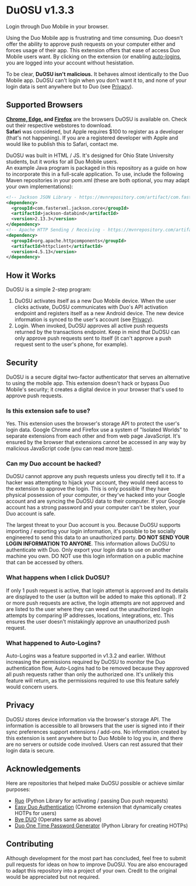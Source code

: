 # DuOSU v1.3.3
Login through Duo Mobile in your browser.

Using the Duo Mobile app is frustrating and time consuming. Duo doesn't offer the ability to approve push requests on your computer either and forces usage of their app.
This extension offers that ease of access Duo Mobile users want. By clicking on the extension (or enabling [auto-logins](#automatic-logins), you are logged into your account without hesistation.

To be clear, **DuOSU isn't malicious.** It behaves almost identically to the Duo Mobile app. DuOSU can't login when you don't want it to, and none of your login data is sent anywhere but to Duo (see [Privacy](#privacy)).

Supported Browsers
------------------

**[Chrome, Edge](https://chrome.google.com/webstore/detail/duosu/bnfooenhhgcnhdkdjelgmmkpaemlnoek), and [Firefox](https://addons.mozilla.org/en-US/firefox/addon/duosu/)** are the browsers DuOSU is available on. Check out their respective webstores to download.<br>
**Safari** was considered, but Apple requires $100 to register as a developer (that's not happening). If you are a registered developer with Apple and would like to publish this to Safari, contact me.

DuOSU was built in HTML / JS. It's designed for Ohio State University students, but it works for all Duo Mobile users.<br>
An example Java program is packaged in this repository as a guide on how to incorporate this in a full-scale application. To use, include the following Maven repositories in your pom.xml (these are both optional, you may adapt your own implementations):

```xml
<!-- Jackson JSON Library - https://mvnrepository.com/artifact/com.fasterxml.jackson.core/jackson-core -->
<dependency>
  <groupId>com.fasterxml.jackson.core</groupId>
  <artifactId>jackson-databind</artifactId>
  <version>2.13.3</version>
</dependency>
<!-- Apache HTTP Sending / Receiving - https://mvnrepository.com/artifact/org.apache.httpcomponents/httpclient -->
<dependency>
  <groupId>org.apache.httpcomponents</groupId>
  <artifactId>httpclient</artifactId>
  <version>4.5.13</version>
</dependency>
```

How it Works
------------
DuOSU is a simple 2-step program:

1. DuOSU activates itself as a new Duo Mobile device. When the user clicks activate, DuOSU communicates with Duo's API activation endpoint and registers itself as a new Android device. The new device information is synced to the user's account (see [Privacy](#privacy)).
2. Login. When invoked, DuOSU approves all active push requests returned by the transactions endpoint. Keep in mind that DuOSU can only approve push requests sent to itself (it can't approve a push request sent to the user's phone, for example).

Security
--------
DuOSU is a secure digital two-factor authenticator that serves an alternative to using the mobile app. This extension doesn't hack or bypass Duo Mobile's security; it creates a digital device in your browser that's used to approve push requests.

### Is this extension safe to use?
Yes. This extension uses the browser's storage API to protect the user's login data. Google Chrome and Firefox use a system of "Isolated Worlds" to separate extensions from each other and from web page JavaScript. It's ensured by the browser that extensions cannot be accessed in any way by malicious JavaScript code (you can read more [here](https://developer.chrome.com/docs/extensions/mv3/content_scripts/#isolated_world)).

### Can my Duo account be hacked?
DuOSU cannot approve any push requests unless you directly tell it to. If a hacker was attempting to hijack your account, they would need access to the extension to approve the login. This is only possible if they have physical possession of your computer, or they've hacked into your Google account and are syncing the DuOSU data to their computer. If your Google account has a strong password and your computer can't be stolen, your Duo account is safe.

The largest threat to your Duo account is you. Because DuOSU supports importing / exporting your login information, it's possible to be socially engineered to send this data to an unauthorized party. **DO NOT SEND YOUR LOGIN INFORMATION TO ANYONE**. This information allows DuOSU to authenticate with Duo. Only export your login data to use on another machine you own. DO NOT use this login information on a public machine that can be accessed by others.

### What happens when I click DuOSU?
If only 1 push request is active, that login attempt is approved and its details are displayed to the user (a button will be added to make this optional).
If 2 or more push requests are active, the login attempts are not approved and are listed to the user where they can weed out the unauthorized login attempts by comparing IP addresses, locations, integrations, etc. This ensures the user doesn't mistakingly approve an unauthorized push request.

### What happened to Auto-Logins?
Auto-Logins was a feature supported in v1.3.2 and earlier. Without increasing the permissions required by DuOSU to monitor the Duo authentication flow, Auto-Logins had to be removed because they approved all push requests rather than only the authorized one. It's unlikely this feature will return, as the permissions required to use this feature safely would concern users.

Privacy
-------
DuOSU stores device information via the browser's storage API. The information is accessible to all browsers that the user is signed into if their sync preferences support extensions / add-ons.
No information created by this extension is sent anywhere but to Duo Mobile to log you in, and there are no servers or outside code involved. Users can rest assured that their login data is secure.

Acknowledgements
----------------
Here are repositories that helped make DuOSU possible or achieve similar purposes:

- [Ruo](https://github.com/falsidge/ruo) (Python Library for activating / passing Duo push requests)
- [Easy Duo Authentication](https://github.com/SparkShen02/Easy-Duo-Authentication) (Chrome extension that dynamically creates HOTPs for users)
- [Bye DUO](https://github.com/yuchenliu15/bye-duo) (Operates same as above)
- [Duo One Time Password Generator](https://github.com/revalo/duo-bypass) (Python Library for creating HOTPs)

Contributing
------------
Although development for the most part has concluded, feel free to submit pull requests for ideas on how to improve DuOSU.
You are also encouraged to adapt this repository into a project of your own. Credit to the original would be appreciated but not required.
